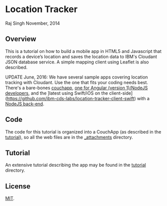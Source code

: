 # Location Tracker
Raj Singh
November, 2014

## Overview

This is a tutorial on how to build a mobile app in HTML5 and Javascript that records a device’s location and saves the location data to IBM's Cloudant JSON database service. A simple mapping client using Leaflet is also described. 

UPDATE June, 2016:  We have several sample apps covering location tracking with Cloudant. Use the one that fits your coding needs best. There's a bare-bones [couchapp](https://github.com/cloudant-labs/location-tracker-couchapp/), [one for Angular (version 1)/NodeJS developers](https://github.com/cloudant-labs/location-tracker-nodejs), and the ]latest using Swift/iOS on the client-side](https://github.com/ibm-cds-labs/location-tracker-client-swift) with a [NodeJS back-end](https://github.com/ibm-cds-labs/location-tracker-server-nodejs/).
## Code

The code for this tutorial is organized into a CouchApp (as described in the [tutorial](./tutorial)), so all the web files are in the [_attachments](./_attachments) directory.

## Tutorial

An extensive tutorial describing the app may be found in the [tutorial](./tutorial) directory.

## License

[MIT](http://opensource.org/licenses/MIT).
